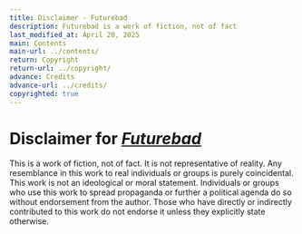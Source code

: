 ```yaml
---
title: Disclaimer - Futurebad
description: Futurebad is a work of fiction, not of fact
last_modified_at: April 20, 2025
main: Contents
main-url: ../contents/
return: Copyright
return-url: ../copyright/
advance: Credits
advance-url: ../credits/
copyrighted: true
---
```


# Disclaimer for <i>[Futurebad](../)</i>
This is a work of fiction, not of fact. It is not representative of reality. Any resemblance in this work to real individuals or groups is purely coincidental. This work is not an ideological or moral statement. Individuals or groups who use this work to spread propaganda or further a political agenda do so without endorsement from the author. Those who have directly or indirectly contributed to this work do not endorse it unless they explicitly state otherwise.